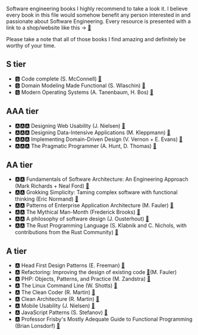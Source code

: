 Software engineering books I highly recommend to take a look it. I believe every book in this file would somehow benefit any person interested in and passionate about Software Engineering.
Every resource is presented with a link to a shop/website like this -> [🔗](https://github.com/supostatekx/read_it)

Please take a note that all of those books I find amazing and definitely be worthy of your time.

## S tier
- 🆂 Code complete (S. McConnell) [🔗](https://www.amazon.com/Code-Complete-Steve-Mcconnell/dp/9350041243/)
- 🆂 Domain Modeling Made Functional (S. Wlaschin) [🔗](https://www.amazon.com/Domain-Modeling-Made-Functional-Domain-Driven/dp/1680502549)
- 🆂 Modern Operating Systems (A. Tanenbaum, H. Bos) [🔗](https://www.amazon.com/Modern-Operating-Systems-Andrew-Tanenbaum/dp/1292061421/)

## AAA tier
- 🅰🅰🅰 Designing Web Usability (J. Nielsen) [🔗](https://www.amazon.com/gp/product/B01FKSUEVQ/)
- 🅰🅰🅰 Designing Data-Intensive Applications (M. Kleppmann) [🔗](https://www.amazon.com/Designing-Data-Intensive-Applications-Reliable-Maintainable/dp/1449373321/)
- 🅰🅰🅰 Implementing Domain-Driven Design (V. Vernon +  E. Evans) [🔗](https://www.amazon.com/Implementing-Domain-Driven-Design-Vaughn-Vernon/dp/0321834577/)
- 🅰🅰🅰 The Pragmatic Programmer (A. Hunt, D. Thomas) [🔗](https://www.amazon.com/Pragmatic-Programmer-Anniversary-Journey-Mastery/dp/B0833FBNHV/)

## AA tier
- 🅰🅰 Fundamentals of Software Architecture: An Engineering Approach (Mark Richards + Neal Ford) [🔗](https://www.amazon.com/Fundamentals-Software-Architecture-Engineering-Approach/dp/B08X8H15BW)
- 🅰🅰 Grokking Simplicity: Taming complex software with functional thinking (Eric Normand) [🔗](https://www.amazon.com/Grokking-Simplicity-software-functional-thinking/dp/1617296201/)
- 🅰🅰 Patterns of Enterprise Application Architecture (M. Fauler) [🔗](https://www.amazon.com/Patterns-Enterprise-Application-Architecture-Martin/dp/0321127420/)
- 🅰🅰 The Mythical Man-Month (Frederick Brooks) [🔗](https://www.amazon.com/Mythical-Man-Month-Software-Engineering-Anniversary/dp/0201835959)
- 🅰🅰 A philosophy of software design (J. Ousterhout) [🔗](https://www.amazon.com/Philosophy-Software-Design-2nd/dp/173210221X)
- 🅰🅰 The Rust Programming Language (S. Klabnik and C. Nichols, with contributions from the Rust Community) [🔗](https://doc.rust-lang.org/book/)

## A tier
- 🅰 Head First Design Patterns (E. Freeman) [🔗](https://www.amazon.com/Head-First-Design-Patterns-Brain-Friendly/dp/0596007124)
- 🅰 Refactoring: Improving the design of existing code [🔗](https://www.amazon.com/Refactoring-Improving-Existing-Addison-Wesley-Signature/dp/0134757599/)(M. Fauler)
- 🅰 PHP: Objects, Patterns, and Practice (M. Zandstra) [🔗](https://www.amazon.com/PHP-Objects-Patterns-Practice-Enhancements-dp-1484267907/dp/1484267907/)
- 🅰 The Linux Command Line (W. Shotts) [🔗](https://www.amazon.com/Linux-Command-Line-2nd-Introduction/dp/1593279523/)
- 🅰 The Clean Coder (R. Martin) [🔗](https://www.amazon.com/Clean-Coder-Conduct-Professional-Programmers/dp/0137081073)
- 🅰 Clean Architecture (R. Martin) [🔗](https://www.amazon.com/Clean-Architecture-Craftsmans-Software-Structure/dp/0134494164)
- 🅰 Mobile Usability (J. Nielsen) [🔗](https://www.amazon.com/gp/product/B009ONZ0MM/)
- 🅰 JavaScript Patterns (S. Stefanov) [🔗](https://www.amazon.com/JavaScript-Patterns-Better-Applications-Coding-ebook/dp/B0046RERXE)
- 🅰 Professor Frisby's Mostly Adequate Guide to Functional Programming (Brian Lonsdorf) [🔗](https://drboolean.gitbooks.io/mostly-adequate-guide-old/content/ch1.html) 

